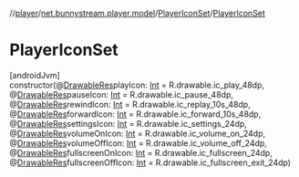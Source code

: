 //[player](../../../index.md)/[net.bunnystream.player.model](../index.md)/[PlayerIconSet](index.md)/[PlayerIconSet](-player-icon-set.md)

# PlayerIconSet

[androidJvm]\
constructor(@[DrawableRes](https://developer.android.com/reference/kotlin/androidx/annotation/DrawableRes.html)playIcon: [Int](https://kotlinlang.org/api/latest/jvm/stdlib/kotlin/-int/index.html) = R.drawable.ic_play_48dp, @[DrawableRes](https://developer.android.com/reference/kotlin/androidx/annotation/DrawableRes.html)pauseIcon: [Int](https://kotlinlang.org/api/latest/jvm/stdlib/kotlin/-int/index.html) = R.drawable.ic_pause_48dp, @[DrawableRes](https://developer.android.com/reference/kotlin/androidx/annotation/DrawableRes.html)rewindIcon: [Int](https://kotlinlang.org/api/latest/jvm/stdlib/kotlin/-int/index.html) = R.drawable.ic_replay_10s_48dp, @[DrawableRes](https://developer.android.com/reference/kotlin/androidx/annotation/DrawableRes.html)forwardIcon: [Int](https://kotlinlang.org/api/latest/jvm/stdlib/kotlin/-int/index.html) = R.drawable.ic_forward_10s_48dp, @[DrawableRes](https://developer.android.com/reference/kotlin/androidx/annotation/DrawableRes.html)settingsIcon: [Int](https://kotlinlang.org/api/latest/jvm/stdlib/kotlin/-int/index.html) = R.drawable.ic_settings_24dp, @[DrawableRes](https://developer.android.com/reference/kotlin/androidx/annotation/DrawableRes.html)volumeOnIcon: [Int](https://kotlinlang.org/api/latest/jvm/stdlib/kotlin/-int/index.html) = R.drawable.ic_volume_on_24dp, @[DrawableRes](https://developer.android.com/reference/kotlin/androidx/annotation/DrawableRes.html)volumeOffIcon: [Int](https://kotlinlang.org/api/latest/jvm/stdlib/kotlin/-int/index.html) = R.drawable.ic_volume_off_24dp, @[DrawableRes](https://developer.android.com/reference/kotlin/androidx/annotation/DrawableRes.html)fullscreenOnIcon: [Int](https://kotlinlang.org/api/latest/jvm/stdlib/kotlin/-int/index.html) = R.drawable.ic_fullscreen_24dp, @[DrawableRes](https://developer.android.com/reference/kotlin/androidx/annotation/DrawableRes.html)fullscreenOffIcon: [Int](https://kotlinlang.org/api/latest/jvm/stdlib/kotlin/-int/index.html) = R.drawable.ic_fullscreen_exit_24dp)

